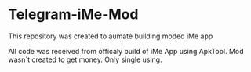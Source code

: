 # Telegram-iMe-Mod
This repository was created to aumate building moded iMe app

All code was received from officaly build of iMe App using ApkTool. Mod wasn`t created to get money. Only single using.
